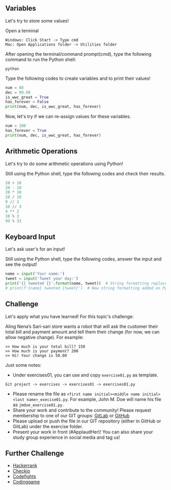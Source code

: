 ## Variables

Let's try to store some values!

Open a terminal

```shell
Windows: Click Start -> Type cmd
Mac: Open Applications folder -> Utilities folder
```

After opening the terminal/command prompt(cmd), type the following command to run the Python shell:

```shell
python
```

Type the following codes to create variables and to print their values!

```python
num = 88
dec = 99.99
is_wwc_great = True
has_forever = False
print(num, dec, is_wwc_great, has_forever)
```

Now, let's try if we can re-assign values for these variables.

```python
num = 100
has_forever = True
print(num, dec, is_wwc_great, has_forever)
```

## Arithmetic Operations

Let's try to do some arithmetic operations using Python!

Still using the Python shell, type the following codes and check their results.

```python
20 + 10
20 - 10
20 * 10
20 / 10
9 // 2
10 // 3
4 ** 2
10 % 3
99 % 33
```

## Keyboard Input

Let's ask user's for an input!

Still using the Python shell, type the following codes, answer the input and see the output!

```python
name = input('Your name:')
tweet = input('Tweet your day:')
print('{} tweeted {}'.format(name, tweet))  # String formatting replaces {} with variable values
# print(f'{name} tweeted {tweet}')  # New string formatting added on Python3.6
```

## Challenge

Let's apply what you have learned! For this topic's challenge:

Aling Nena’s Sari-sari store wants a robot that will ask the
customer their total bill and payment amount and tell them their change
(for now, we can allow negative change). For example:

```shell
>> How much is your total bill? 150
>> How much is your payment? 200
>> Hi! Your change is 50.00
```

Just some notes:
* Under exercises01, you can use and copy `exercise01.py` as template.

```shell
Git project -> exercises -> exercises01 -> exercises01.py
```

* Please rename the file as `<first name initial><middle name initial><last name>_execise01.py`. For example, John M. Doe will name his file as `jmdoe_exercise01.py`.
* Share your work and contribute to the community! Please request membership to one of our GIT groups: [GitLab](https://gitlab.com/wwcodemanila) or [GitHub](https://github.com/wwcodemanila) 
* Please upload or push the file in our GIT repository (either in GitHub or GitLab) under the exercise folder.
* Present your work in front (#ApplaudHer)! You can also share your study group experience in social media and tag us!

## Further Challenge
* [Hackerrank](https://www.hackerrank.com/)
* [Checkio](https://checkio.org/)
* [Codefights](https://codefights.com/)
* [Codinggame](https://www.codingame.com/)
